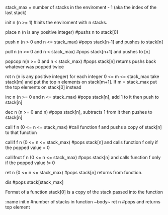 stack_max = number of stacks in the enviroment - 1 (aka the index of the last stack)

init n (n >= 1) #inits the enviroment with n stacks.

place n (n is any positive integer) #pushs n to stack[0]

push n (n > 0 and n <= stack_max) #pops stack[n-1] and pushes to stack[n]

pull n (n >= 0 and n < stack_max) #pops stack[n+1] and pushes to [n]

popcop n(n >= 0 and n < stack_max) #pops stack[n] returns pushs back whatever was popped twice

rot n (n is any positive integer) for each integer 0 <= m <= stack_max take stack[m] and put the top n elements on stack[m+1]. If m = stack_max put the top elements on stack[0] instead

inc n (n >= 0 and n <= stack_max) #pops stack[n], add 1 to it then push to stack[n]

dec n (n >= 0 and n) #pops stack[n], subtracts 1 from it then pushes to stack[n]

call f n (0 <= n <= stack_max) #call function f and pushs a copy of stack[n] to that function

callif f n (0 <= n <= stack_max) #pops stack[n] and calls function f only if the popped value = 0

callifnot f n (0 <= n <= stack_max) #pops stack[n] and calls function f only if the popped value != 0

ret n (0 <= n <= stack_max) #pops stack[n] returns from function.

dis #pops stack[stack_max]

Format of a function
stack[0] is a copy of the stack passed into the function

:name
init n #number of stacks in function
~body~
ret n #pops and returns top element 